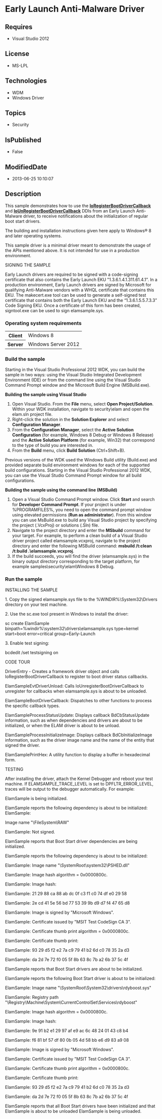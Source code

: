 # Early Launch Anti-Malware Driver
## Requires
* Visual Studio 2012
## License
* MS-LPL
## Technologies
* WDM
* Windows Driver
## Topics
* Security
## IsPublished
* False
## ModifiedDate
* 2013-06-25 10:10:07
## Description

<div id="mainSection">
<p>This sample demonstrates how to use the <a href="http://msdn.microsoft.com/en-us/library/windows/hardware/hh439379">
<b>IoRegisterBootDriverCallback</b></a> and <a href="http://msdn.microsoft.com/en-us/library/windows/hardware/hh439394">
<b>IoUnRegisterBootDriverCallback</b></a> DDIs from an Early Launch Anti-Malware driver, to receive notifications about the initialization of regular boot start drivers.
</p>
<p>The building and installation instructions given here apply to Windows® 8 and later operating systems.
</p>
<p>This sample driver is a minimal driver meant to demonstrate the usage of the APIs mentioned above. It is not intended for use in a production environment.
</p>
<p>SIGNING THE SAMPLE </p>
<p>Early Launch drivers are required to be signed with a code-signing certificate that also contains the Early Launch EKU &quot;1.3.6.1.4.1.311.61.4.1&quot;. In a production environment, Early Launch drivers are signed by Microsoft for qualifying Anti-Malware vendors
 with a WHQL certificate that contains this EKU. The makecert.exe tool can be used to generate a self-signed test certificate that contains both the Early Launch EKU and the “1.3.6.1.5.5.7.3.3” Code Signing EKU. Once a certificate of this form has been created,
 signtool.exe can be used to sign elamsample.sys. </p>
<h3>Operating system requirements</h3>
<table>
<tbody>
<tr>
<th>Client</th>
<td><dt>Windows&nbsp;8 </dt></td>
</tr>
<tr>
<th>Server</th>
<td><dt>Windows Server&nbsp;2012 </dt></td>
</tr>
</tbody>
</table>
<h3>Build the sample</h3>
<p>Starting in the Visual Studio Professional&nbsp;2012 WDK, you can build the sample in two ways: using the Visual Studio Integrated Development Environment (IDE) or from the command line using the Visual Studio Command Prompt window and the Microsoft Build Engine
 (MSBuild.exe).</p>
<p class="proch"><b>Building the sample using Visual Studio</b></p>
<ol>
<li>Open Visual Studio. From the <b>File</b> menu, select <b>Open Project/Solution</b>. Within your WDK installation, navigate to security\elam and open the elam.sln project file.
</li><li>Right-click the solution in the <b>Solution Explorer</b> and select <b>Configuration Manager</b>.
</li><li>From the <b>Configuration Manager</b>, select the <b>Active Solution Configuration</b> (for example, Windows&nbsp;8 Debug or Windows&nbsp;8 Release) and the
<b>Active Solution Platform</b> (for example, Win32) that correspond to the type of build you are interested in.
</li><li>From the <b>Build</b> menu, click <b>Build Solution</b> (Ctrl&#43;Shift&#43;B). </li></ol>
<p>Previous versions of the WDK used the Windows Build utility (Build.exe) and provided separate build environment windows for each of the supported build configurations. Starting in the Visual Studio Professional&nbsp;2012 WDK, you can use the Visual Studio Command
 Prompt window for all build configurations.</p>
<p class="proch"><b>Building the sample using the command line (MSBuild)</b></p>
<ol>
<li>Open a Visual Studio Command Prompt window. Click <b>Start</b> and search for
<b>Developer Command Prompt</b>. If your project is under %PROGRAMFILES%, you need to open the command prompt window using elevated permissions (<b>Run as administrator</b>). From this window you can use MsBuild.exe to build any Visual Studio project by specifying
 the project (.VcxProj) or solutions (.Sln) file. </li><li>Navigate to the project directory and enter the <b>MSbuild</b> command for your target. For example, to perform a clean build of a Visual Studio driver project called elamsample.vcxproj, navigate to the project directory and enter the following MSBuild
 command: <b>msbuild /t:clean /t:build .\elamsample.vcxproj</b>. </li><li>If the build succeeds, you will find the driver (elamsample.sys) in the binary output directory corresponding to the target platform, for example samples\security\elam\Windows&nbsp;8 Debug.
</li></ol>
<h3>Run the sample</h3>
<p>INSTALLING THE SAMPLE</p>
<p>1. Copy the signed elamsample.sys file to the %WINDIR%\System32\Drivers directory on your test machine.</p>
<p>2. Use the sc.exe tool present in Windows to install the driver:</p>
<p>sc create ElamSample binpath=%windir%\system32\drivers\elamsample.sys type=kernel start=boot error=critical group=Early-Launch</p>
<p>3. Enable test signing:</p>
<p>bcdedit /set testsigning on </p>
<p>CODE TOUR</p>
<p>DriverEntry - Creates a framework driver object and calls IoRegisterBootDriverCallback to register to boot driver status callbacks.</p>
<p>ElamSampleEvtDriverUnload: Calls IoUnregisterBootDriverCallback to unregister for callbacks when elamsample.sys is about to be unloaded.</p>
<p>ElamSampleBootDriverCallback: Dispatches to other functions to process the specific callback types.</p>
<p>ElamSampleProcessStatusUpdate: Displays callback BdCbStatusUpdate information, such as when dependencies and drivers are about to be initialized, or when the ELAM driver is about to be unload.</p>
<p>ElamSampleProcessInitializeImage: Displays callback BdCbInitializeImage information, such as the driver image name and the name of the entity that signed the driver.</p>
<p>ElamSamplePrintHex: A utility function to display a buffer in hexadecimal form.</p>
<p>TESTING</p>
<p>After installing the driver, attach the Kernel Debugger and reboot your test machine. If ELAMSAMPLE_TRACE_LEVEL is set to DPFLTR_ERROR_LEVEL, traces will be output to the debugger automatically. For example:</p>
<p>ElamSample is being initialized.</p>
<p>ElamSample reports the following dependency is about to be initialized: ElamSample:</p>
<p>Image name &quot;\FileSystem\RAW&quot;</p>
<p>ElamSample: Not signed.</p>
<p>ElamSample reports that Boot Start driver dependencies are being initialized.</p>
<p>ElamSample reports the following dependency is about to be initialized:</p>
<p>ElamSample: Image name &quot;\SystemRoot\system32\PSHED.dll&quot;</p>
<p>ElamSample: Image hash algorithm = 0x0000800c.</p>
<p>ElamSample: Image hash:</p>
<p>ElamSample: 21 29 88 ca 88 ab dc 0f c3 f1 c0 74 df e0 29 58</p>
<p>ElamSample: 2e cd 41 5e 56 bd 77 53 39 9b d9 d7 f4 47 65 d8</p>
<p>ElamSample: Image is signed by &quot;Microsoft Windows&quot;.</p>
<p>ElamSample: Certificate issued by &quot;MSIT Test CodeSign CA 3&quot;.</p>
<p>ElamSample: Certificate thumb print algorithm = 0x0000800c.</p>
<p>ElamSample: Certificate thumb print:</p>
<p>ElamSample: 93 29 d5 f2 e2 7a c9 79 41 b2 6d c0 78 35 2a d3</p>
<p>ElamSample: da 2d 7e 72 f0 05 5f 8b 63 8c 7b a2 6b 37 5c 4f</p>
<p>ElamSample reports that Boot Start drivers are about to be initialized.</p>
<p>ElamSample reports the following Boot Start driver is about to be initialized:</p>
<p>ElamSample: Image name &quot;\SystemRoot\System32\drivers\rdyboost.sys&quot;</p>
<p>ElamSample: Registry path &quot;\Registry\Machine\System\CurrentControlSet\Services\rdyboost&quot;</p>
<p>ElamSample: Image hash algorithm = 0x0000800c.</p>
<p>ElamSample: Image hash:</p>
<p>ElamSample: 9e 91 b2 e1 29 97 af e9 ac 6c 48 24 01 43 c8 b4</p>
<p>ElamSample: f6 81 bf 57 df 80 0b 05 4d 58 bb e6 d9 83 a9 08</p>
<p>ElamSample: Image is signed by &quot;Microsoft Windows&quot;.</p>
<p>ElamSample: Certificate issued by &quot;MSIT Test CodeSign CA 3&quot;.</p>
<p>ElamSample: Certificate thumb print algorithm = 0x0000800c.</p>
<p>ElamSample: Certificate thumb print:</p>
<p>ElamSample: 93 29 d5 f2 e2 7a c9 79 41 b2 6d c0 78 35 2a d3</p>
<p>ElamSample: da 2d 7e 72 f0 05 5f 8b 63 8c 7b a2 6b 37 5c 4f</p>
<p>ElamSample reports that all Boot Start drivers have been initialized and that ElamSample is about to be unloaded ElamSample is being unloaded.</p>
</div>
